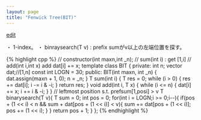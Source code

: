```yaml
---
layout: page
title: "Fenwick Tree(BIT)"
---
```


[edit](https://github.com/harufujimoto/harufujimoto.github.io/edit/master/_posts/data_structure/2020-09-12-fenwick.md)

・ 1-index。
・ binraysearch(T v) : prefix sumがv以上の左端位置を探す。

{% highlight cpp %}
// constructor(int maxn,int _n);
// sum(int i) : get [1,i]
// add(int i,int x) add dat[i] += x;
template<class T> class BIT {
private:
  int n;
  vector<T> dat;//[1,n]
  const int LOGN = 30;
public:
  BIT(int maxn, int _n) {
    dat.assign(maxn + 1, 0);
    n = _n;
  }
  T sum(int i) {
    T res = 0;
    while (i > 0) {
      res += dat[i];
      i -= i & -i;
    }
    return res;
  }
  void add(int i, T x) {
    while (i <= n) {
      dat[i] += x;
      i += i & -i;
    }
  }
  // leftmost position s.t. prefsum[1,posi] > v
  T binarysearch(T v){
    T sum = 0;
    int pos = 0;
    for(int i = LOGN;i >= 0;i--){
      if(pos + (1 << i) < n && sum + dat[pos + (1 << i)] < v){
        sum += dat[pos + (1 << i)];
        pos += (1 << i);
      }
    }
    return pos + 1;
  }
};
{% endhighlight %}

